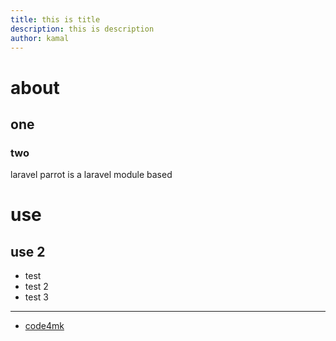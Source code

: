 ```yaml
---
title: this is title
description: this is description
author: kamal
---
```


# about 

## one 

### two

laravel parrot is a laravel module based

# use

## use 2

* test 
* test 2
* test 3

---

* [code4mk](https://code4mk.org)
